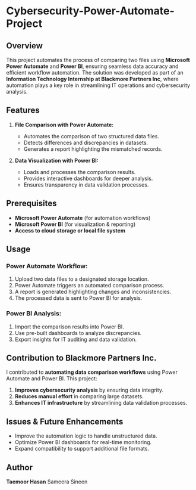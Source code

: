 # Cybersecurity-Power-Automate-Project

## Overview
This project automates the process of comparing two files using **Microsoft Power Automate** and **Power BI**, ensuring seamless data accuracy and efficient workflow automation. The solution was developed as part of an **Information Technology Internship at Blackmore Partners Inc**, where automation plays a key role in streamlining IT operations and cybersecurity analysis.

## Features
1. **File Comparison with Power Automate:**
   - Automates the comparison of two structured data files.
   - Detects differences and discrepancies in datasets.
   - Generates a report highlighting the mismatched records.

2. **Data Visualization with Power BI:**
   - Loads and processes the comparison results.
   - Provides interactive dashboards for deeper analysis.
   - Ensures transparency in data validation processes.

## Prerequisites
- **Microsoft Power Automate** (for automation workflows)
- **Microsoft Power BI** (for visualization & reporting)
- **Access to cloud storage or local file system**

## Usage
### Power Automate Workflow:
1. Upload two data files to a designated storage location.
2. Power Automate triggers an automated comparison process.
3. A report is generated highlighting changes and inconsistencies.
4. The processed data is sent to Power BI for analysis.

### Power BI Analysis:
1. Import the comparison results into Power BI.
2. Use pre-built dashboards to analyze discrepancies.
3. Export insights for IT auditing and data validation.

## Contribution to Blackmore Partners Inc.
 I contributed to **automating data comparison workflows** using Power Automate and Power BI. This project:
1. **Improves cybersecurity analysis** by ensuring data integrity.
2. **Reduces manual effort** in comparing large datasets.
3. **Enhances IT infrastructure** by streamlining data validation processes.

## Issues & Future Enhancements
- Improve the automation logic to handle unstructured data.
- Optimize Power BI dashboards for real-time monitoring.
- Expand compatibility to support additional file formats.

## Author
**Taemoor Hasan**
Sameera Sineen



